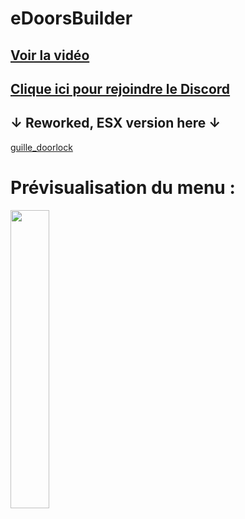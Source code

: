 # eDoorsBuilder

[Voir la vidéo](https://www.youtube.com/watch?v=OJDkLxzwaGg&t=56s)
-
[Clique ici pour rejoindre le Discord](https://discord.gg/5dev)
-

## ↓ Reworked, ESX version here ↓

[guille_doorlock](https://forum.cfx.re/t/release-esx-qbcore-guille-doorlock/4765817)


# Prévisualisation du menu :

<img src="https://cdn.discordapp.com/attachments/953709653878014073/974350589678981171/Screenshot_1.png" width="35%">

 
